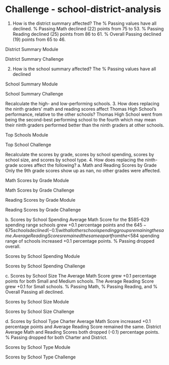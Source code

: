 # Challenge - school-district-analysis
 
1.	How is the district summary affected?
The % Passing values have all declined. % Passing Math declined (22) points from 75 to 53. % Passing Reading declined (25) points from 86 to 61. % Overall Passing declined (19) points from 65 to 46. 

District Summary Module 

District Summary Challenge
 
2.	How is the school summary affected?
The % Passing values have all declined

School Summary Module

School Summary Challenge
 
Recalculate the high- and low-performing schools.
3.	How does replacing the ninth graders’ math and reading scores affect Thomas High School’s performance, relative to the other schools?
Thomas High School went from being the second-best performing school to the fourth which may mean their ninth graders performed better than the ninth graders at other schools. 

Top Schools Module
 
Top School Challenge
 
Recalculate the scores by grade, scores by school spending, scores by school size, and scores by school type.
4.	How does replacing the ninth-grade scores affect the following?
a.	Math and Reading Scores by Grade
Only the 9th grade scores show up as nan, no other grades were affected.

Math Scores by Grade Module
 
Math Scores by Grade Challenge
 
Reading Scores by Grade Module
 
Reading Scores by Grade Challenge
 
b.	Scores by School Spending
Average Math Score for the $585-629 spending range schools grew +0.1 percentage points and the $645-675 schools declined (-0.1) with all other school spending groups remaining the same. Average Reading Scores remained the same apart from the <$584 spending range of schools increased +0.1 percentage points. % Passing dropped overall.

Scores by School Spending Module
 
Scores by School Spending Challenge
 
c.	Scores by School Size
The Average Math Score grew +0.1 percentage points for both Small and Medium schools. The Average Reading Score grew +0.1 for Small schools. % Passing Math, % Passing Reading, and % Overall Passing all declined.  

Scores by School Size Module
 
Scores by School Size Challenge
 
d.	Scores by School Type
Charter Average Math Score increased +0.1 percentage points and Average Reading Score remained the same. District Average Math and Reading Scores both dropped (-0.1) percentage points. % Passing dropped for both Charter and District.

Scores by School Type Module
 
Scores by School Type Challenge
 
